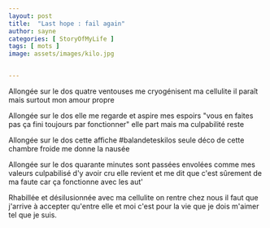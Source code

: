 ```yaml
---
layout: post
title:  "Last hope : fail again"
author: sayne
categories: [ StoryOfMyLife ]
tags: [ mots ]
image: assets/images/kilo.jpg


---
```


Allongée sur le dos
quatre ventouses me cryogénisent
ma cellulite il paraît
mais surtout mon amour propre

Allongée sur le dos
elle me regarde et aspire mes espoirs
"vous en faites pas ça fini toujours par fonctionner"
elle part mais ma culpabilité reste

Allongée sur le dos
cette affiche #balandeteskilos
seule déco de cette chambre froide
me donne la nausée

Allongée sur le dos
quarante minutes sont passées
envolées comme mes valeurs
culpabilisé d'y avoir cru
elle revient et me dit que
c'est sûrement de ma faute
car ça fonctionne avec les aut'

Rhabillée et désilusionnée
avec ma cellulite on rentre chez nous
il faut que j'arrive à accepter
qu'entre elle et moi c'est pour la vie
que je dois m'aimer tel que je suis. 